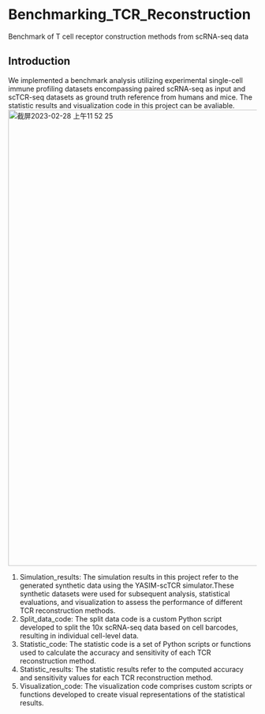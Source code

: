 # Benchmarking_TCR_Reconstruction
Benchmark of T cell receptor construction methods from scRNA-seq data
## Introduction
We implemented a benchmark analysis utilizing experimental single-cell immune profiling datasets encompassing paired scRNA-seq as input and scTCR-seq datasets as ground truth reference from humans and mice. The statistic results and visualization code in this project can be avaliable.
<img width="924" alt="截屏2023-02-28 上午11 52 25" src="https://user-images.githubusercontent.com/36098999/221749249-0d1ae433-7703-4ab4-868e-86e106d0341d.png">
1. Simulation_results: The simulation results in this project refer to the generated synthetic data using the YASIM-scTCR simulator.These synthetic datasets were used for subsequent analysis, statistical evaluations, and visualization to assess the performance of different TCR reconstruction methods.
2. Split_data_code: The split data code is a custom Python script developed to split the 10x scRNA-seq data based on cell barcodes, resulting in individual cell-level data.
3. Statistic_code: The statistic code is a set of Python scripts or functions used to calculate the accuracy and sensitivity of each TCR reconstruction method.
4. Statistic_results: The statistic results refer to the computed accuracy and sensitivity values for each TCR reconstruction method.
5. Visualization_code: The visualization code comprises custom scripts or functions developed to create visual representations of the statistical results.
